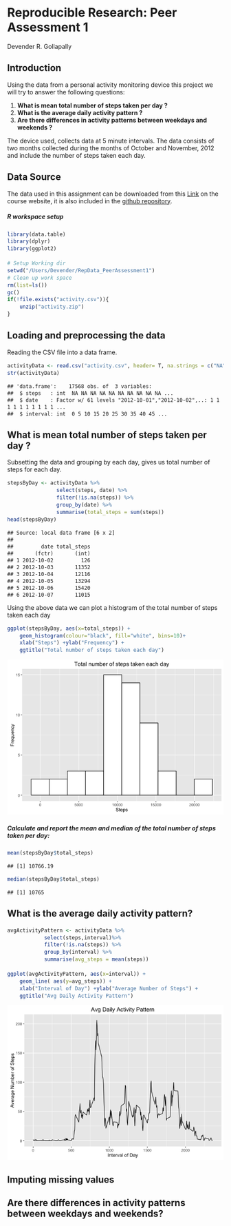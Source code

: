 # Reproducible Research: Peer Assessment 1
Devender R. Gollapally  

## Introduction

Using the data from a personal activity monitoring device this project we will try to answer the following questions:

1. **What is mean total number of steps taken per day ?**
2. **What is the average daily activity pattern ?**
3. **Are there differences in activity patterns between weekdays and weekends ?**

The device used, collects data at 5 minute intervals. The data consists of two months collected during the months of October and November, 2012 and include the number of steps taken each day.

## Data Source

The data used in this assignment can be downloaded from this [Link](https://d396qusza40orc.cloudfront.net/repdata%2Fdata%2Factivity.zip) on the course website, it is also included in the [github repository](https://github.com/devender/RepData_PeerAssessment1).

##### R workspace setup

```r
library(data.table)
library(dplyr)
library(ggplot2)

# Setup Working dir
setwd("/Users/Devender/RepData_PeerAssessment1")
# Clean up work space
rm(list=ls())
gc()
if(!file.exists("activity.csv")){
    unzip("activity.zip")
}
```

## Loading and preprocessing the data
Reading the CSV file into a data frame.

```r
activityData <- read.csv("activity.csv", header= T, na.strings = c("NA"))
str(activityData)
```

```
## 'data.frame':	17568 obs. of  3 variables:
##  $ steps   : int  NA NA NA NA NA NA NA NA NA NA ...
##  $ date    : Factor w/ 61 levels "2012-10-01","2012-10-02",..: 1 1 1 1 1 1 1 1 1 1 ...
##  $ interval: int  0 5 10 15 20 25 30 35 40 45 ...
```

## What is mean total number of steps taken per day ?

Subsetting the data and grouping by each day, gives us total number of steps for each day.


```r
stepsByDay <- activityData %>% 
                select(steps, date) %>% 
                filter(!is.na(steps)) %>%
                group_by(date) %>% 
                summarise(total_steps = sum(steps))
head(stepsByDay)
```

```
## Source: local data frame [6 x 2]
## 
##         date total_steps
##       (fctr)       (int)
## 1 2012-10-02         126
## 2 2012-10-03       11352
## 3 2012-10-04       12116
## 4 2012-10-05       13294
## 5 2012-10-06       15420
## 6 2012-10-07       11015
```
Using the above data we can plot a histogram of the total number of steps taken each day


```r
ggplot(stepsByDay, aes(x=total_steps)) + 
    geom_histogram(colour="black", fill="white", bins=10)+
    xlab("Steps") +ylab("Frequency") +
    ggtitle("Total number of steps taken each day")
```

![](PA1_template_files/figure-html/unnamed-chunk-4-1.png)

##### Calculate and report the mean and median of the total number of steps taken per day:

```r
mean(stepsByDay$total_steps)
```

```
## [1] 10766.19
```

```r
median(stepsByDay$total_steps)
```

```
## [1] 10765
```

## What is the average daily activity pattern?

```r
avgActivityPattern <- activityData %>%
            select(steps,interval)%>%
            filter(!is.na(steps)) %>%
            group_by(interval) %>% 
            summarise(avg_steps = mean(steps))

ggplot(avgActivityPattern, aes(x=interval)) + 
    geom_line( aes(y=avg_steps)) +
    xlab("Interval of Day") +ylab("Average Number of Steps") +
    ggtitle("Avg Daily Activity Pattern")
```

![](PA1_template_files/figure-html/unnamed-chunk-6-1.png)


## Imputing missing values



## Are there differences in activity patterns between weekdays and weekends?
